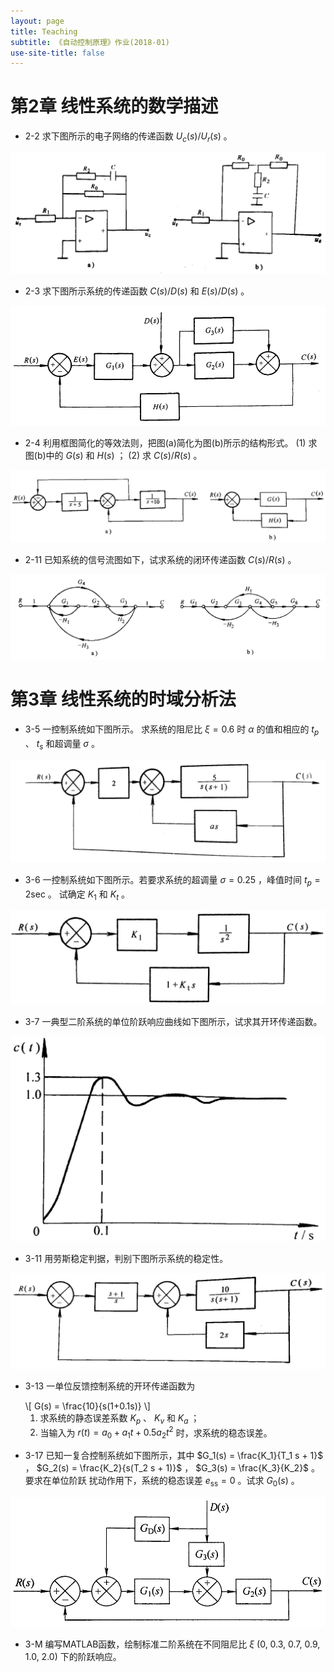 ```yaml
---
layout: page
title: Teaching
subtitle: 《自动控制原理》作业(2018-01)
use-site-title: false
---
```


第2章 线性系统的数学描述
========================

* 2-2 求下图所示的电子网络的传递函数 $U_c(s)/U_r(s)$ 。

![image](/teaching/CTRL/ch02-2-enet.png)
		  
* 2-3 求下图所示系统的传递函数 $C(s)/D(s)$ 和 $E(s)/D(s)$ 。

![image](/teaching/CTRL/ch02-3-block.png)


* 2-4 利用框图简化的等效法则，把图(a)简化为图(b)所示的结构形式。 (1) 求图(b)中的
  $G(s)$ 和 $H(s)$ ； (2) 求 $C(s)/R(s)$ 。

![image](/teaching/CTRL/ch02-4-block.png)
		
* 2-11 已知系统的信号流图如下，试求系统的闭环传递函数 $C(s)/R(s)$ 。

![image](/teaching/CTRL/ch02-11-sigflow.png)


第3章 线性系统的时域分析法
==========================

* 3-5 一控制系统如下图所示。 求系统的阻尼比 $\xi=0.6$ 时 $\alpha$ 的值和相应的
  $t_p$ 、 $t_s$ 和超调量 $\sigma$ 。

![image](/teaching/CTRL/ch03-5-block.png)
		   
* 3-6 一控制系统如下图所示。若要求系统的超调量 $\sigma=0.25$ ，峰值时间
  $t_p=2 \text{sec}$ 。 试确定 $K_1$ 和 $K_t$ 。

![控制系统3-6](/teaching/CTRL/ch03-6-block.png)

* 3-7 一典型二阶系统的单位阶跃响应曲线如下图所示，试求其开环传递函数。

![单位阶跃响应曲线3-7](/teaching/CTRL/ch03-7-response.png)
  
* 3-11 用劳斯稳定判据，判别下图所示系统的稳定性。

![系统的稳定性 3-11](/teaching/CTRL/ch03-11-block.png)

* 3-13 一单位反馈控制系统的开环传递函数为
  <div> \[ G(s) = \frac{10}{s(1+0.1s)} \] </div>

   1. 求系统的静态误差系数 $K_p$ 、 $K_v$ 和 $K_a$ ；
   2. 当输入为 $r(t) = a_0 + a_1 t + 0.5 a_2 t^2$ 时，求系统的稳态误差。 
  

* 3-17 已知一复合控制系统如下图所示，其中 $G_1(s) = \frac{K_1}{T_1 s + 1}$ ，
  $G_2(s) = \frac{K_2}{s(T_2 s + 1)}$ ， $G_3(s) = \frac{K_3}{K_2}$ 。 要求在单位阶跃
  扰动作用下，系统的稳态误差 $e_{\mathrm{ss}} = 0$ 。试求 $G_0(s)$ 。

![复合控制系统](/teaching/CTRL/ch03-17-composite.png)

* 3-M 编写MATLAB函数，绘制标准二阶系统在不同阻尼比 $\xi$ (0, 0.3, 0.7, 0.9, 1.0, 2.0) 下的阶跃响应。
